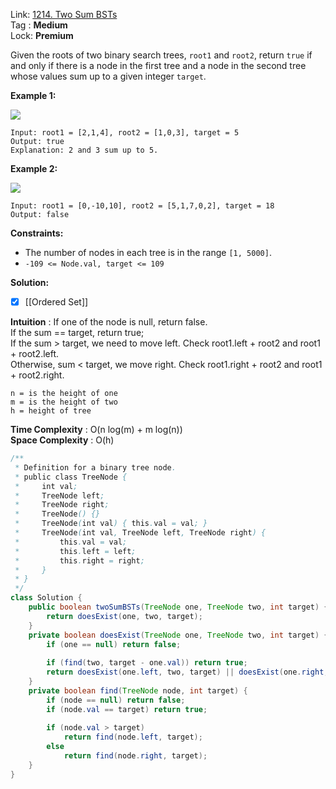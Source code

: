 Link: [1214. Two Sum BSTs](https://leetcode.com/problems/two-sum-bsts/) <br>
Tag : **Medium**<br>
Lock: **Premium**

Given the roots of two binary search trees, `root1` and `root2`, return `true` if and only if there is a node in the first tree and a node in the second tree whose values sum up to a given integer `target`.

**Example 1:**

![](https://assets.leetcode.com/uploads/2021/02/10/ex1.png)
```
Input: root1 = [2,1,4], root2 = [1,0,3], target = 5
Output: true
Explanation: 2 and 3 sum up to 5.
```

**Example 2:**

![](https://assets.leetcode.com/uploads/2021/02/10/ex2.png)
```
Input: root1 = [0,-10,10], root2 = [5,1,7,0,2], target = 18
Output: false
```

**Constraints:**
-   The number of nodes in each tree is in the range `[1, 5000]`.
-   `-109 <= Node.val, target <= 109`

**Solution:**
- [x]  [[Ordered Set]] 

**Intuition** :
If one of the node is null, return false.  
If the sum == target, return true;  
If the sum > target, we need to move left. Check root1.left + root2 and root1 + root2.left.  
Otherwise, sum < target, we move right. Check root1.right + root2 and root1 + root2.right.

```
n = is the height of one
m = is the height of two
h = height of tree
```
**Time Complexity** : O(n log(m) + m log(n))<br>
**Space Complexity** : O(h)

```java
/**
 * Definition for a binary tree node.
 * public class TreeNode {
 *     int val;
 *     TreeNode left;
 *     TreeNode right;
 *     TreeNode() {}
 *     TreeNode(int val) { this.val = val; }
 *     TreeNode(int val, TreeNode left, TreeNode right) {
 *         this.val = val;
 *         this.left = left;
 *         this.right = right;
 *     }
 * }
 */
class Solution {
    public boolean twoSumBSTs(TreeNode one, TreeNode two, int target) {
        return doesExist(one, two, target);
    }
    private boolean doesExist(TreeNode one, TreeNode two, int target) {
        if (one == null) return false;
        
        if (find(two, target - one.val)) return true;
        return doesExist(one.left, two, target) || doesExist(one.right, two, target);
    }
    private boolean find(TreeNode node, int target) {
        if (node == null) return false;
        if (node.val == target) return true;
        
        if (node.val > target)
            return find(node.left, target);
        else
            return find(node.right, target);
    }
}
```

